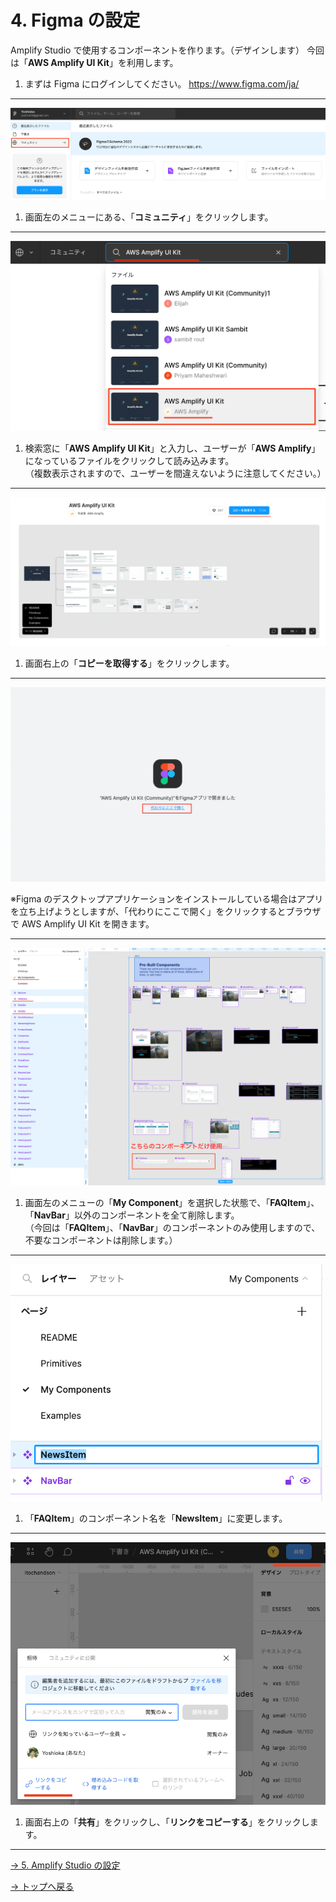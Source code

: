 # 4. Figma の設定

Amplify Studio で使用するコンポーネントを作ります。（デザインします）
今回は「**AWS Amplify UI Kit**」を利用します。

1. まずは Figma にログインしてください。 https://www.figma.com/ja/

---

![figma](./img/figma01.png)

1. 画面左のメニューにある、「**コミュニティ**」をクリックします。

---

<img src="./img/figma02.png" alt="figma" width="700" />

1. 検索窓に「**AWS Amplify UI Kit**」と入力し、ユーザーが「**AWS Amplify**」になっているファイルをクリックして読み込みます。  
   （複数表示されますので、ユーザーを間違えないように注意してください。）

---

![figma](./img/figma03.png)

1. 画面右上の「**コピーを取得する**」をクリックします。

---

<img src="./img/figma03-1.png" alt="figma" width="800" />

※Figma のデスクトップアプリケーションをインストールしている場合はアプリを立ち上げようとしますが、「代わりにここで開く」をクリックするとブラウザで AWS Amplify UI Kit を開きます。

---

![figma](./img/figma08.png)

1. 画面左のメニューの「**My Component**」を選択した状態で、「**FAQItem**」、「**NavBar**」以外のコンポーネントを全て削除します。  
   （今回は「**FAQItem**」、「**NavBar**」のコンポーネントのみ使用しますので、不要なコンポーネントは削除します。）

---

<img src="./img/figma09.png" alt="figma" width="500" />

1. 「**FAQItem**」のコンポーネント名を「**NewsItem**」に変更します。

---

![figma](./img/figma07.png)

1. 画面右上の「**共有**」をクリックし、「**リンクをコピーする**」をクリックします。

---

[-> 5. Amplify Studio の設定](./section05.md "05")

[-> トップへ戻る](./README.md "top")
